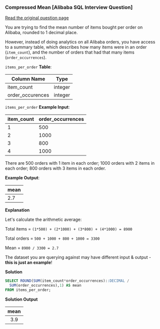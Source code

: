 ### Compressed Mean [Alibaba SQL Interview Question]


<a href="https://datalemur.com/questions/alibaba-compressed-mean">Read the original question page</a>

You are trying to find the mean number of items bought per order on Alibaba, rounded to 1 decimal place.

However, instead of doing analytics on all Alibaba orders, you have access to a summary table, which describes how many items were in an order (`item_count`), and the number of orders that had that many items (`order_occurrences`).

`items_per_order` **Table**:

| **Column Name**  | **Type** |
|------------------|----------|
| item_count       | integer  |
| order_occurences | integer  |

`items_per_order` **Example Input**:

| **item_count** | **order_occurrences** | 
|----------------|-----------------------|
| 1              | 500                   |
| 2              | 1000                  |
| 3              | 800                   |
| 4              | 1000                  |

There are 500 orders with 1 item in each order; 1000 orders with 2 items in each order; 800 orders with 3 items in each order.

**Example Output**:

| **mean**  | 
|-----------|
| 2.7       |

**Explanation**

Let's calculate the arithmetic average:

Total items = `(1*500) + (2*1000) + (3*800) + (4*1000) = 8900`

Total orders = `500 + 1000 + 800 + 1000 = 3300`

Mean = `8900 / 3300 = 2.7`

The dataset you are querying against may have different input & output - **this is just an example**!

**Solution**

```sql
SELECT ROUND(SUM(item_count*order_occurrences)::DECIMAL / 
  SUM(order_occurrences),1) AS mean
FROM items_per_order;
```

**Solution Output**

| **mean** |
|:--------:|
| 3.9      |